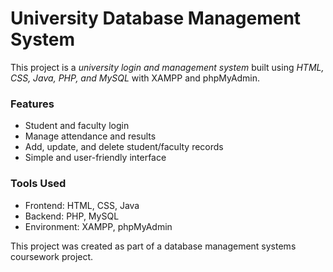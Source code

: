 # University Database Management System

This project is a *university login and management system* built using *HTML, CSS, Java, PHP, and MySQL* with XAMPP and phpMyAdmin.  

### Features
- Student and faculty login
- Manage attendance and results
- Add, update, and delete student/faculty records
- Simple and user-friendly interface  

### Tools Used
- Frontend: HTML, CSS, Java  
- Backend: PHP, MySQL  
- Environment: XAMPP, phpMyAdmin  

This project was created as part of a database management systems coursework project.
